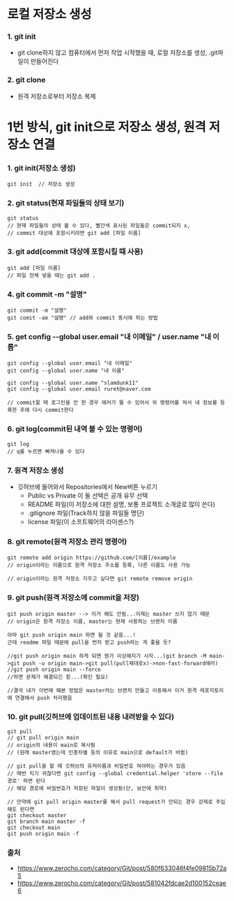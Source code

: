 # 로컬 저장소 생성
### 1. git init
- git clone하지 않고 컴퓨터에서 먼저 작업 시작했을 때, 로컬 저장소를 생성, .git파일이 만들어진다
### 2. git clone
- 원격 저장소로부터 저장소 복제

# 1번 방식, git init으로 저장소 생성, 원격 저장소 연결
### 1. git init(저장소 생성)
```
git init  // 저장소 생성
```

### 2. git status(현재 파일들의 상태 보기)
```
git status 
// 현재 파일들의 상태 볼 수 있다, 빨간색 표시된 파일들은 commit되지 x, 
// commit 대상에 포함시키려면 git add [파일 이름]
```

### 3. git add(commit 대상에 포함시킬 때 사용)
```
git add [파일 이름]
// 파일 전체 넣을 때는 git add .
```

### 4. git commit -m "설명"
```
git commit -m "설명"
git comit -am "설명" // add와 commit 동시에 하는 방법
```

### 5. get config --global user.email "내 이메일" / user.name "내 이름"
```
git config --global user.email "내 이메일"
git config --global user.name "내 이름"

git config --global user.name "slamdunk11"
git config --global user.email ruret@naver.com

// commit할 때 로그인을 안 한 경우 에러가 뜰 수 있어서 위 명령어를 쳐서 내 정보를 등록한 후에 다시 commit한다
```

### 6. git log(commit된 내역 볼 수 있는 명령어)
```
git log
// q를 누르면 빠져나올 수 있다
```

### 7. 원격 저장소 생성
- 깃허브에 들어와서 Repositories에서 New버튼 누르기
  - Public vs Private 이 둘 선택은 공개 유무 선택
  - README 파일(이 저장소에 대한 설명, 보통 프로젝트 소개글로 많이 쓴다)
  - .gitignore 파일(Track하지 않을 파일들 명단)
  - license 파일(이 소프트웨어의 라이센스?)

### 8. git remote(원격 저장소 관리 명령어)
```
git remote add origin https://github.com/[이름]/example
// origin이라는 이름으로 원격 저장소 주소를 등록, 다른 이름도 사용 가능

// origin이라는 원격 저장소 지우고 싶다면 git remote remove origin
```

### 9. git push(원격 저장소에 commit을 저장)
```
git push origin master --> 이거 해도 안됨...이제는 master 쓰지 않기 때문
// origin은 원격 저장소 이름, master는 현재 사용하는 브랜치 이름

아마 git push origin main 하면 될 것 같음...!
근데 readme 파일 때문에 pull을 먼저 받고 push하는 게 좋을 듯?

//git push origin main 하게 되면 뭔가 이상해지기 시작...(git branch -M main->git push -u origin main->git pull(pull제대로x)->non-fast-forward에러)
//git push origin main --force
//하면 문제가 해결되긴 함...(확인 필요)

//결국 내가 이번에 해본 방법은 master라는 브랜치 만들고 이동해서 이거 원격 레포지토리에 연결해서 push 처리했음
```

### 10. git pull(깃허브에 업데이트된 내용 내려받을 수 있다)
```
git pull 
// git pull origin main
// origin의 내용이 main로 복사됨
// (원래 master였는데 인종차별 등의 이유로 main으로 default가 바뀜)

// git pull을 할 때 깃허브의 유저이름과 비밀번호 쳐야하는 경우가 있음
// 매번 치기 귀찮다면 git config --global credential.helper 'store --file 경로' 하면 된다
// 해당 경로에 비밀번호가 저장된 파일이 생성됨(단, 보안에 취약)
```
```
// 만약에 git pull origin master를 해서 pull request가 안되는 경우 강제로 주입해도 된다면
git checkout master
git branch main master -f
git checkout main
git push origin main -f
```

### 출처
- https://www.zerocho.com/category/Git/post/580f633046f4fe09815b72a5
- https://www.zerocho.com/category/Git/post/581042fdcae2d100152ceae6
